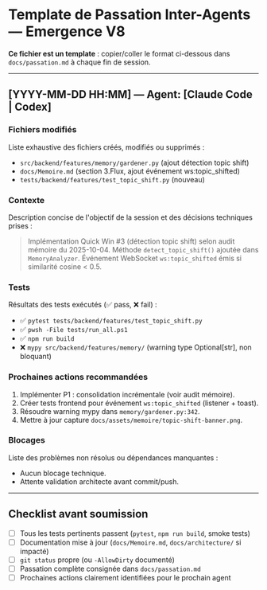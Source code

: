 # Template de Passation Inter-Agents — Emergence V8

**Ce fichier est un template** : copier/coller le format ci-dessous dans `docs/passation.md` à chaque fin de session.

---

## [YYYY-MM-DD HH:MM] — Agent: [Claude Code | Codex]

### Fichiers modifiés
Liste exhaustive des fichiers créés, modifiés ou supprimés :
- `src/backend/features/memory/gardener.py` (ajout détection topic shift)
- `docs/Memoire.md` (section 3.Flux, ajout événement ws:topic_shifted)
- `tests/backend/features/test_topic_shift.py` (nouveau)

### Contexte
Description concise de l'objectif de la session et des décisions techniques prises :
> Implémentation Quick Win #3 (détection topic shift) selon audit mémoire du 2025-10-04.
> Méthode `detect_topic_shift()` ajoutée dans `MemoryAnalyzer`.
> Événement WebSocket `ws:topic_shifted` émis si similarité cosine < 0.5.

### Tests
Résultats des tests exécutés (✅ pass, ❌ fail) :
- ✅ `pytest tests/backend/features/test_topic_shift.py`
- ✅ `pwsh -File tests/run_all.ps1`
- ✅ `npm run build`
- ❌ `mypy src/backend/features/memory/` (warning type Optional[str], non bloquant)

### Prochaines actions recommandées
1. Implémenter P1 : consolidation incrémentale (voir audit mémoire).
2. Créer tests frontend pour événement `ws:topic_shifted` (listener + toast).
3. Résoudre warning mypy dans `memory/gardener.py:342`.
4. Mettre à jour capture `docs/assets/memoire/topic-shift-banner.png`.

### Blocages
Liste des problèmes non résolus ou dépendances manquantes :
- Aucun blocage technique.
- Attente validation architecte avant commit/push.

---

## Checklist avant soumission

- [ ] Tous les tests pertinents passent (`pytest`, `npm run build`, smoke tests)
- [ ] Documentation mise à jour (`docs/Memoire.md`, `docs/architecture/` si impacté)
- [ ] `git status` propre (ou `-AllowDirty` documenté)
- [ ] Passation complète consignée dans `docs/passation.md`
- [ ] Prochaines actions clairement identifiées pour le prochain agent
